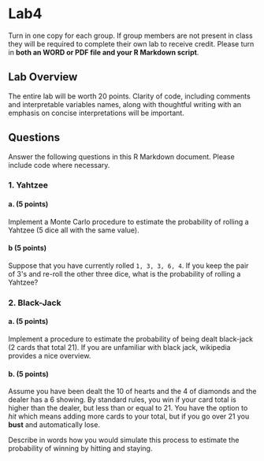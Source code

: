 # Lab4

Turn in one copy for each group. If group members are not present in class they will be required to complete their own lab to receive credit. Please turn in **both an WORD or PDF file and your R Markdown script**. 

## Lab Overview

The entire lab will be worth 20 points. Clarity of code, including comments and interpretable variables names, along with thoughtful writing with an emphasis on concise interpretations will be important. 

## Questions
Answer the following questions in this R Markdown document. Please include code where necessary.

### 1. Yahtzee
#### a. (5 points)
Implement a Monte Carlo procedure to estimate the probability of rolling a Yahtzee (5 dice all with the same value).


#### b (5 points)
Suppose that you have currently rolled `1, 3, 3, 6, 4`. If you keep the pair of 3's and re-roll the other three dice, what is the probability of rolling a Yahtzee?


### 2. Black-Jack
#### a. (5 points)
Implement a procedure to estimate the probability of being dealt black-jack (2 cards that total 21). If you are unfamiliar with black jack, wikipedia provides a nice overview.


#### b. (5 points)
Assume you have been dealt the 10 of hearts and the 4 of diamonds and the dealer has a 6 showing. By standard rules, you win if your card total is higher than the dealer, but less than or equal to 21. You have the option to *hit* which means adding more cards to your total, but if you go over 21 you **bust** and automatically lose.

Describe in words how you would simulate this process to estimate the probability of winning by hitting and staying.
